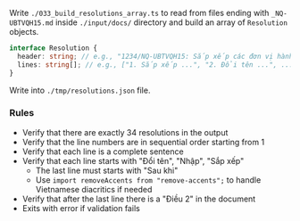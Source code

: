 Write `./033_build_resolutions_array.ts` to read from files ending with `_NQ-UBTVQH15.md` inside `./input/docs/` directory and build an array of `Resolution` objects.

```typescript
interface Resolution {
  header: string; // e.g., "1234/NQ-UBTVQH15: Sắp xếp các đơn vị hành chính cấp xã của tỉnh ..."
  lines: string[]; // e.g., ["1. Sắp xếp ...", "2. Đổi tên ...", ...]
}
```

Write into `./tmp/resolutions.json` file.

### Rules

- Verify that there are exactly 34 resolutions in the output
- Verify that the line numbers are in sequential order starting from 1
- Verify that each line is a complete sentence
- Verify that each line starts with "Đổi tên", "Nhập", "Sắp xếp"
  - The last line must starts with "Sau khi"
  - Use `import removeAccents from "remove-accents";` to handle Vietnamese diacritics if needed
- Verify that after the last line there is a "Điều 2" in the document
- Exits with error if validation fails
